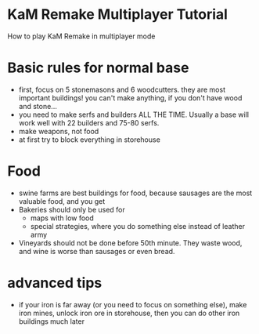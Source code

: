 # KaM Remake Multiplayer Tutorial
How to play KaM Remake in multiplayer mode

# Basic rules for normal base
- first, focus on 5 stonemasons and 6 woodcutters. they are most important buildings! you can't make anything, if you don't have wood and stone...
- you need to make serfs and builders ALL THE TIME. Usually a base will work well with 22 builders and 75-80 serfs.
- make weapons, not food
- at first try to block everything in storehouse

# Food
- swine farms are best buildings for food, because sausages are the most valuable food, and you get 
- Bakeries should only be used for
  - maps with low food
  - special strategies, where you do something else instead of leather army
- Vineyards should not be done before 50th minute. They waste wood, and wine is worse than sausages or even bread.

# advanced tips
- if your iron is far away (or you need to focus on something else), make iron mines, unlock iron ore in storehouse, then you can do other iron buildings much later
